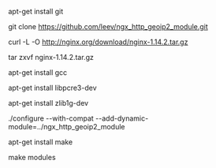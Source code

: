 apt-get install git

git clone https://github.com/leev/ngx_http_geoip2_module.git

curl -L -O http://nginx.org/download/nginx-1.14.2.tar.gz


tar zxvf nginx-1.14.2.tar.gz 

apt-get install gcc

apt-get install libpcre3-dev

apt-get install zlib1g-dev


./configure --with-compat --add-dynamic-module=../ngx_http_geoip2_module


apt-get install make


make modules


